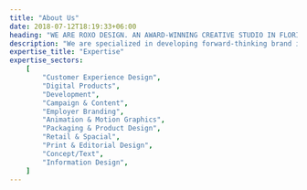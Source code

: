 ```yaml
---
title: "About Us"
date: 2018-07-12T18:19:33+06:00
heading: "WE ARE ROXO DESIGN. AN AWARD-WINNING CREATIVE STUDIO IN FLORIDA."
description: "We are specialized in developing forward-thinking brand identities, websites, illustration and animation for all types of customers. And we do this by bringing our customers through each phase of the design process with us."
expertise_title: "Expertise"
expertise_sectors:
    [
        "Customer Experience Design",
        "Digital Products",
        "Development",
        "Campaign & Content",
        "Employer Branding",
        "Animation & Motion Graphics",
        "Packaging & Product Design",
        "Retail & Spacial",
        "Print & Editorial Design",
        "Concept/Text",
        "Information Design",
    ]
---
```


